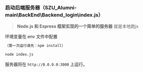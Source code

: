 ### 启动后端服务器（SZU_Alumni-main\BackEnd\Backend_login\index.js）

> **Node.js 和 Express 框架实现的一个简单的服务器** 就是本地跑js

环境变量在.env 文件中配置

```bash
（第一次运行请先：npm install）

node index.js
```

服务器将在 `http://0.0.0.0:3000` 上运行。